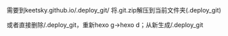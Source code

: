 需要到keetsky.github.io/.deploy_git/ 将.git.zip解压到当前文件夹(.deploy_git)

或者直接删除/.deploy_git，重新hexo g->hexo d；从新生成/.deploy_git